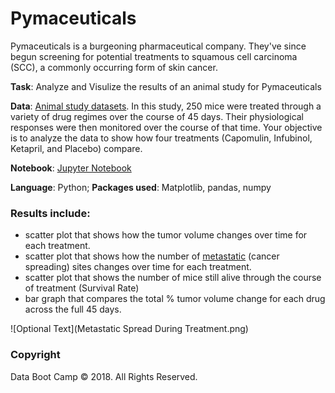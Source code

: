 # Pymaceuticals

Pymaceuticals is a burgeoning pharmaceutical company. They've since begun screening for potential treatments to squamous cell carcinoma (SCC), a commonly occurring form of skin cancer.

**Task**: Analyze and Visulize the results of an animal study for Pymaceuticals

**Data**: [Animal study datasets](data). In this study, 250 mice were treated through a variety of drug regimes over the course of 45 days. Their physiological responses were then monitored over the course of that time. Your objective is to analyze the data to show how four treatments (Capomulin, Infubinol, Ketapril, and Placebo) compare.

**Notebook**: [Jupyter Notebook](pymaceuticals_starter-solved.ipynb)

**Language**: Python; **Packages used**: Matplotlib, pandas, numpy 


### Results include:
* scatter plot that shows how the tumor volume changes over time for each treatment.
* scatter plot that shows how the number of [metastatic](https://en.wikipedia.org/wiki/Metastasis) (cancer spreading) sites changes over time for each treatment.
* scatter plot that shows the number of mice still alive through the course of treatment (Survival Rate)
* bar graph that compares the total % tumor volume change for each drug across the full 45 days.

![Optional Text](Metastatic Spread During Treatment.png)




### Copyright

Data Boot Camp © 2018. All Rights Reserved.
